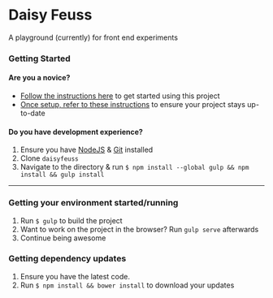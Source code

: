 # Daisy Feuss
A playground (currently) for front end experiments

### Getting Started

#### Are you a novice?
- [Follow the instructions here](../../wiki/How-to-Use) to get started using this project
- [Once setup, refer to these instructions](../../wiki/How-to-Update) to ensure your project stays up-to-date

#### Do you have development experience?
1. Ensure you have [NodeJS](https://nodejs.org/en/) & [Git](https://git-scm.com/downloads) installed
2. Clone `daisyfeuss`
3. Navigate to the directory & run `$ npm install --global gulp && npm install && gulp install`

---

### Getting your environment started/running
1. Run `$ gulp` to build the project
2. Want to work on the project in the browser? Run `gulp serve` afterwards
3. Continue being awesome

### Getting dependency updates
1. Ensure you have the latest code.
2. Run `$ npm install && bower install` to download your updates
